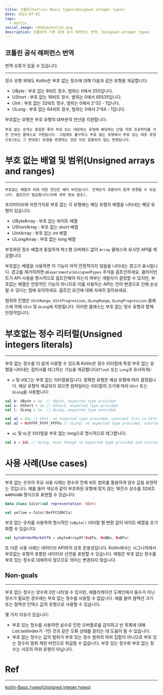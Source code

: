 ```yaml
---
title: 코틀린(kotlin) Basic types(Unsigned integer types)
date: 2023-07-02
tags:
  - Kotlin
social_image: /media/kotlin.png
description: 코틀린의 기본 유형 공식 레퍼런스 번역, Unsigned integer types
---
```

## 코틀린 공식 레퍼런스 번역   

번역 오류가 있을 수 있습니다.

---

정수 유형 외에도 Kotlin은 부호 없는 정수에 대해 다음과 같은 유형을 제공합니다:

- UByte : 부호 없는 8비트 정수, 범위는 0에서 255입니다.
- UShort : 부호 없는 16비트 정수, 범위는 0에서 65535입니다.
- UInt : 부호 없는 32비트 정수, 범위는 0에서 2^32 - 1입니다.
- ULong : 부호 없는 64비트 정수, 범위는 0에서 2^64 - 1입니다.

부호없는 유형은 부호 유형의 대부분의 연산을 지원합니다.  
```
부호 없는 숫자는 동일한 폭의 부호 있는 대응하는 유형에 해당하는 단일 저장 프로퍼티를 가진 인라인 클래스로 구현됩니다. 그럼에도 불구하고 부호 없는 유형에서 부호 있는 대응 유형으로(또는 그 반대로) 유형을 변경하는 것은 이진 호환되지 않는 변경입니다.
```

# 부호 없는 배열 및 범위(Unsigned arrays and ranges)

---
```
부호없는 배열과 이에 대한 연산은 베타 버전입니다. 언제든지 호환되지 않게 변경될 수 있습니다. 옵트인이 필요합니다(아래 세부 정보 참조).
```
프리미티브와 마찬가지로 부호 없는 각 유형에는 해당 유형의 배열을 나타내는 해당 유형이 있습니다:

- UByteArray : 부호 없는 바이트 배열
- UShortArray : 부호 없는 short 배열
- UIntArray : 부호 없는 int 배열
- ULongArray : 부호 없는 long 배열

부호화된 정수 배열과 동일하게 박스형 오버헤드 없이 `Array` 클래스와 유사한 API를 제공합니다.

부호없는 배열을 사용하면 이 기능이 아직 안정적이지 않음을 나타내는 경고가 표시됩니다. 경고를 제거하려면 `@ExperimentalUnsignedTypes` 주석을 옵트인하세요. 클라이언트가 API 사용을 명시적으로 옵트인해야 하는지 여부는 개발자가 결정할 수 있지만, 부호없는 배열은 안정적인 기능이 아니므로 이를 사용하는 API는 언어 변경으로 인해 손상될 수 있다는 점에 유의하세요. 옵트인 요건에 대해 자세히 알아보세요.

범위와 진행은 `UIntRange`, `UIntProgression`, `ULongRange`, `ULongProgression` 클래스에 의해 `UInt` 및 `ULong`에 지원됩니다. 이러한 클래스는 부호 없는 정수 유형과 함께 안정적입니다.

# 부호없는 정수 리터럴(Unsigned integers literals)

---

부호 없는 정수를 더 쉽게 사용할 수 있도록 Kotlin은 정수 리터럴에 특정 부호 없는 유형을 나타내는 접미사를 태그하는 기능을 제공합니다(`Float` 또는 `Long`과 유사하게):

- `u` 및 `U`태그는 부호 없는 리터럴용입니다. 정확한 유형은 예상 유형에 따라 결정됩니다. 예상 유형이 제공되지 않으면 컴파일러는 리터럴의 크기에 따라 `UInt` 또는 `ULong`을 사용합니다:

```kotlin
val b: UByte = 1u  // UByte, expected type provided
val s: UShort = 1u // UShort, expected type provided
val l: ULong = 1u  // ULong, expected type provided

val a1 = 42u // UInt: no expected type provided, constant fits in UInt
val a2 = 0xFFFF_FFFF_FFFFu // ULong: no expected type provided, constant doesn't fit in UInt
```

- `uL` 및 `UL`은 리터럴을 부호 없는 long으로 명시적으로 태그합니다:

```kotlin
val a = 1UL // ULong, even though no expected type provided and constant fits into UInt
```

# 사용 사례(Use cases)

---

부호 없는 숫자의 주요 사용 사례는 정수의 전체 비트 범위를 활용하여 양수 값을 표현하는 것입니다.
예를 들어 색상과 같이 부호화된 유형에 맞지 않는 16진수 상수를 32비트 `AARRGGBB` 형식으로 표현할 수 있습니다:

```kotlin
data class Color(val representation: UInt)

val yellow = Color(0xFFCC00CCu)
```

부호 없는 숫자를 사용하여 명시적인 `toByte()` 리터럴 형 변환 없이 바이트 배열을 초기화할 수 있습니다:

```kotlin
val byteOrderMarkUtf8 = ubyteArrayOf(0xEFu, 0xBBu, 0xBFu)
```

또 다른 사용 사례는 네이티브 API와의 상호 운용성입니다. Kotlin에서는 시그니처에서 부호없는 유형이 포함된 네이티브 선언을 표현할 수 있습니다. 매핑은 부호 없는 정수를 부호 있는 정수로 대체하지 않으므로 의미는 변경되지 않습니다.

## Non-goals

---

부호 없는 정수는 양수와 0만 나타낼 수 있지만, 애플리케이션 도메인에서 음수가 아닌 정수가 필요한 경우에는 부호 없는 정수를 사용할 수 없습니다. 예를 들어 컬렉션 크기 또는 컬렉션 인덱스 값의 유형으로 사용할 수 있습니다.

몇 가지 이유가 있습니다:

- 부호 있는 정수를 사용하면 실수로 인한 오버플로를 감지하고 빈 목록에 대해 List.lastIndex가 -1인 것과 같은 오류 상태를 알리는 데 도움이 될 수 있습니다.
- 부호 없는 정수는 값의 범위가 부호 있는 정수 범위의 하위 집합이 아니므로 부호 있는 정수의 범위 제한 버전으로 취급할 수 없습니다. 부호 있는 정수와 부호 없는 정수는 서로의 하위 유형이 아닙니다.

# Ref
---
[kotlin-Basic types(Unsigned integer types)](https://kotlinlang.org/docs/unsigned-integer-types.html)